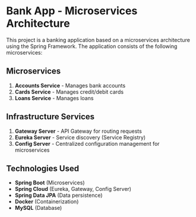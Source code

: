# Bank App - Microservices Architecture

This project is a banking application based on a microservices architecture using the Spring Framework. The application consists of the following microservices:

## Microservices

1. **Accounts Service** - Manages bank accounts
2. **Cards Service** - Manages credit/debit cards
3. **Loans Service** - Manages loans

## Infrastructure Services

1. **Gateway Server** - API Gateway for routing requests
2. **Eureka Server** - Service discovery (Service Registry)
3. **Config Server** - Centralized configuration management for microservices

## Technologies Used

- **Spring Boot** (Microservices)
- **Spring Cloud** (Eureka, Gateway, Config Server)
- **Spring Data JPA** (Data persistence)
- **Docker** (Containerization)
- **MySQL** (Database)




